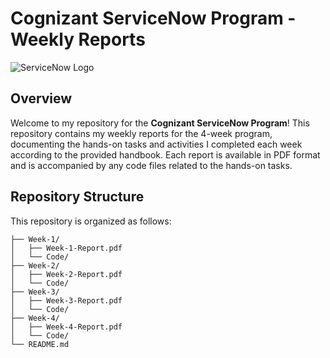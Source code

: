 # Cognizant ServiceNow Program - Weekly Reports

![ServiceNow Logo](https://drive.google.com/uc?export=view&id=1wgKa9ECjqnuZ0c_YBE3D21zYGpH6HGSQ)

## Overview

Welcome to my repository for the **Cognizant ServiceNow Program**! This repository contains my weekly reports for the 4-week program, documenting the hands-on tasks and activities I completed each week according to the provided handbook. Each report is available in PDF format and is accompanied by any code files related to the hands-on tasks.

## Repository Structure

This repository is organized as follows:

```plaintext
├── Week-1/
│   ├── Week-1-Report.pdf
│   └── Code/
├── Week-2/
│   ├── Week-2-Report.pdf
│   └── Code/
├── Week-3/
│   ├── Week-3-Report.pdf
│   └── Code/
├── Week-4/
│   ├── Week-4-Report.pdf
│   └── Code/
└── README.md
